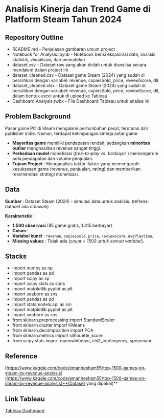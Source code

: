 # Analisis Kinerja dan Trend Game di Platform Steam Tahun 2024

## Repository Outline

* README.md - Penjelasan gambaran umum project
* Notebook for Analysis.ipynb - Notebook berisi eksplorasi data, analisis statistik, visualisasi, dan pemodelan
* dataset.csv - Dataset raw yang akan diolah untuk dianalisa secara mendalam dalam project ini
* dataset_cleaned.csv - Dataset game Steam (2024) yang sudah di bersiihkan dengan variabel: revenue, copiesSold, price, reviewScore, dll.
* dataset_cleaned.xlsx - Dataset game Steam (2024) yang sudah di bersiihkan dengan variabel: revenue, copiesSold, price, reviewScore, dll, dalam bentuk excel untuk di upload ke Tableau
* Dashboard Analysis.twbx - File Dashboard Tableau untuk analisa ini

## Problem Background

Pasar game PC di Steam mengalami pertumbuhan pesat, terutama dari publisher indie. Namun, terdapat ketimpangan kinerja antar game:

* **Mayoritas game** memiliki pendapatan rendah, sedangkan **minoritas outlier** menghasilkan revenue sangat tinggi.
* **Perbedaan model** monetisasi (*free-to-play* vs.  *berbayar* ) memengaruhi pola pendapatan dan volume penjualan.
* **Tujuan Project** : Menganalisis faktor-faktor yang memengaruhi kesuksesan game (revenue, penjualan, rating) dan memberikan rekomendasi strategi monetisasi.

## Data

**Sumber** : Dataset Steam (2024) - simulasi data untuk analisis. (refrensi dataset ada dibawah)

**Karakteristik** :

* **1.500 observasi** (85 game gratis, 1.415 berbayar).
* **Colum** :
* **Variabel kunci** : `revenue`, `copiesSold`, `price`, `reviewScore`, `avgPlaytime`.
* **Missing values** : Tidak ada (*count = 1500 untuk semua variabel*).

## Stacks

* import numpy as np
* import pandas as pd
* import scipy as sp
* import scipy.stats as stats
* import matplotlib.pyplot as plt
* import seaborn as sns
* import pandas as pd
* import statsmodels.api as sm
* import matplotlib.pyplot as plt
* import seaborn as sns
* from sklearn.preprocessing import StandardScaler
* from sklearn.cluster import KMeans
* from sklearn.decomposition import PCA
* from sklearn.metrics import silhouette_score
* from scipy.stats import mannwhitneyu, chi2_contingency, spearmanr

## Reference

[https://www.kaggle.com/code/emanhesham55/top-1500-games-on-steam-by-revenue-analysis](https://www.kaggle.com/code/emanhesham55/top-1500-games-on-steam-by-revenue-analysis)**(Dataset yang dipakai)**

## Link Tableau

[Tableau Dashboard](https://public.tableau.com/views/DashboardTableau_17478309923130/Page1?:language=en-US&:sid=&:redirect=auth&:display_count=n&:origin=viz_share_link)
